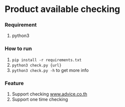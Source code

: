 # Product available checking

### Requirement
1. python3

### How to run
1. ` pip install -r requirements.txt `
2. `python3 check.py {url}`
3. `python3 check.py -h` to get more info

### Feature
1. Support checking www.advice.co.th
2. Support one time checking